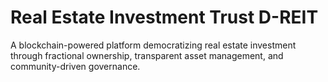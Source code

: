 # Real Estate Investment Trust D-REIT
 A blockchain-powered platform democratizing real estate investment through fractional ownership, transparent asset management, and community-driven governance.
